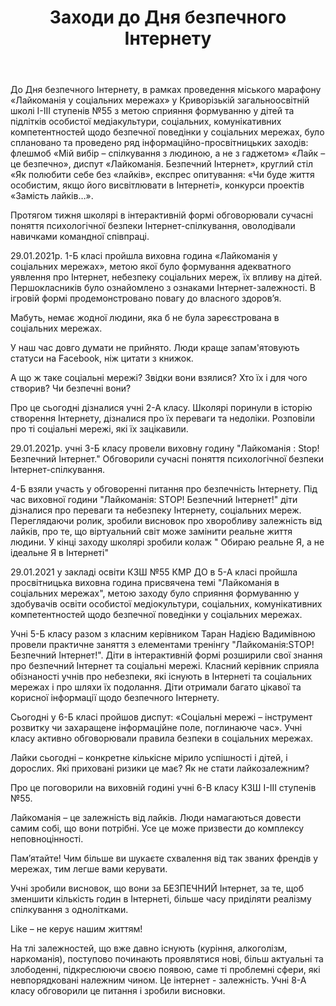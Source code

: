 ﻿---
title: Заходи до Дня безпечного Інтернету
---

До Дня безпечного Інтернету, в рамках проведення міського марафону «Лайкоманія у соціальних мережах» у Криворізькій загальноосвітній школі I-III ступенів №55 з метою сприяння формуванню у дітей та підлітків особистої медіакультури, соціальних, комунікативних компетентностей щодо безпечної поведінки у соціальних мережах, було сплановано та проведено ряд інформаційно-просвітницьких заходів: флешмоб «Мій вибір – спілкування з людиною, а не з гаджетом» «Лайк – це безпечно», диспут  «Лайкоманія. Безпечний Інтернет», круглий стіл  «Як полюбити себе без «лайків», експрес опитування: «Чи буде життя особистим, якщо його висвітлювати в Інтернеті», конкурси проектів «Замість лайків…».

Протягом тижня школярі в інтерактивній формі обговорювали сучасні поняття психологічної безпеки Інтернет-спілкування, оволодівали навичками командної співпраці.

<slideshow></slideshow>

29.01.2021р. 1-Б класі пройшла виховна година «Лайкоманія у соціальних мережах», метою якої було формування адекватного уявлення про Інтернет, небезпеку соціальних мереж, їх впливу на дітей. Першокласників було  ознайомлено з ознаками Інтернет-залежності. В ігровій формі продемонстровано  повагу до власного здоров’я.

<slideshow id="*1b"></slideshow>

Мабуть, немає жодної людини, яка б не була зареєстрована в соціальних мережах.

У наш час довго думати не прийнято. Люди краще запам'ятовують статуси на Facebook, ніж цитати з книжок.

А що ж таке соціальні мережі? Звідки вони взялися? Хто їх і для чого створив? Чи безпечні вони?

Про це сьогодні дізналися учні 2-А класу. Школярі поринули в історію створення Інтернету, дізналися про їх переваги та недоліки. Розповіли про ті соціальні мережі, які  їх зацікавили.

<slideshow id="*2a"></slideshow>

<slideshow id="*2b"></slideshow>

29.01.2021р. учні 3-Б класу провели виховну годину "Лайкоманія : Stop! Безпечний Інтернет." Обговорили сучасні поняття психологічної безпеки Інтернет-спілкування.

<slideshow id="*3b"></slideshow>

4-Б взяли участь у обговоренні питання про безпечність Інтернету. Під час виховної години "Лайкоманія: STOP!  Безпечний Інтернет!" діти дізналися про переваги та небезпеку Інтернету, соціальних мереж. Переглядаючи ролик, зробили висновок про хворобливу залежність від лайків, про те, що віртуальний світ може замінити реальне життя людини. У кінці заходу школярі зробили колаж " Обираю реальне Я, а не  ідеальне Я в Інтернеті"

<slideshow id="*4a"></slideshow>

<slideshow id="*4b"></slideshow>

29.01.2021 у закладі освіти КЗШ №55 КМР ДО в 5-А класі пройшла просвітницька виховна година присвячена темі "Лайкоманія в соціальних мережах", метою заходу було сприяння формуванню у здобувачів освіти особистої медіокультури, соціальних, комунікативних компетентностей щодо безпечної поведінки у соціальних мережах.

<slideshow id="*5a"></slideshow>

Учні 5-Б класу разом з класним керівником Таран Надією Вадимівною провели практичне заняття з елементами тренінгу "Лайкоманія:STOP! Безпечний Інтернет!". Діти в інтерактивній формі розширили свої знання про безпечний Інтернет та соціальні мережі. Класний керівник сприяла обізнаності  учнів про небезпеки, які існують в Інтернеті та соціальних мережах і про шляхи їх подолання. Діти отримали багато цікавої та корисної інформації щодо безпечного Інтернету.

<slideshow id="*5b"></slideshow>

Сьогодні у 6-Б класі пройшов диспут: «Соціальні мережі – інструмент розвитку чи захаращене інформаційне поле, поглинаюче час». Учні класу активно обговорювали правила безпеки в соціальних мережах.

<slideshow id="*6b"></slideshow>

Лайки сьогодні – конкретне кількісне мірило успішності і дітей, і дорослих. Які приховані ризики це має? Як не стати лайкозалежним?

Про це поговорили на виховній годині учні 6-В класу КЗШ І-ІІІ ступенів №55.

Лайкоманія – це залежність від лайків. Люди намагаються довести самим собі, що вони потрібні. Усе це може призвести до комплексу неповноцінності.

Пам’ятайте! Чим більше ви шукаєте схвалення від так званих френдів у мережах, тим легше вами керувати.

Учні зробили висновок, що вони за БЕЗПЕЧНИЙ Інтернет, за те, щоб зменшити кількість годин в Інтернеті, більше часу приділяти реалізму спілкування з однолітками.

Like – не керує нашим життям!

<slideshow id="*6v"></slideshow>

<slideshow id="*7a"></slideshow>

На тлі залежностей, що вже давно існують (куріння, алкоголізм, наркоманія), поступово починають проявлятися нові,  більш актуальні та злободенні, підкреслюючи своєю появою, саме ті проблемні сфери, які невпорядковані належним чином. Це інтернет - залежність. Учні 8-А класу обговорили це питання і зробили висновки.

<slideshow id="*8a"></slideshow>
